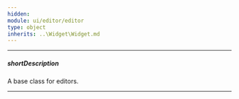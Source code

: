 ```yaml
---
hidden: 
module: ui/editor/editor
type: object
inherits: ..\Widget\Widget.md
---
```

---
##### shortDescription
A base class for editors.

---
